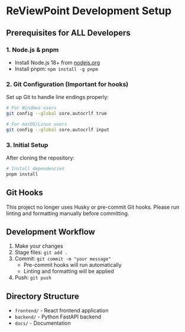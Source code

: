 # ReViewPoint Development Setup

## Prerequisites for ALL Developers

### 1. Node.js & pnpm

- Install Node.js 18+ from [nodejs.org](https://nodejs.org/)
- Install pnpm: `npm install -g pnpm`

### 2. Git Configuration (Important for hooks)

Set up Git to handle line endings properly:

```bash
# For Windows users
git config --global core.autocrlf true

# For macOS/Linux users  
git config --global core.autocrlf input
```

### 3. Initial Setup

After cloning the repository:

```bash
# Install dependencies
pnpm install
```

## Git Hooks

This project no longer uses Husky or pre-commit Git hooks. Please run linting and formatting manually before committing.

## Development Workflow

1. Make your changes
2. Stage files: `git add .`
3. Commit: `git commit -m "your message"`
   - Pre-commit hooks will run automatically
   - Linting and formatting will be applied
4. Push: `git push`

## Directory Structure

- `frontend/` - React frontend application
- `backend/` - Python FastAPI backend
- `docs/` - Documentation
